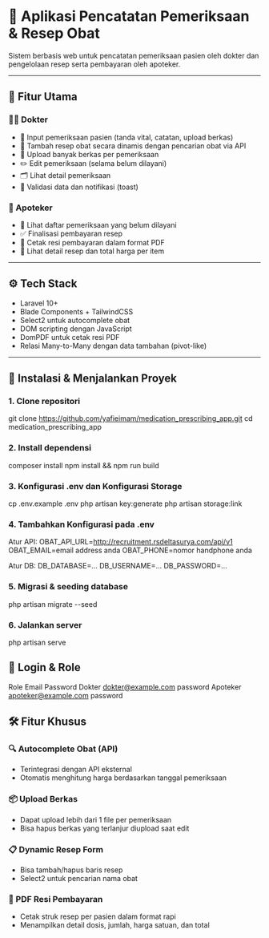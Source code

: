 # 🏥 Aplikasi Pencatatan Pemeriksaan & Resep Obat

Sistem berbasis web untuk pencatatan pemeriksaan pasien oleh dokter dan pengelolaan resep serta pembayaran oleh apoteker.

---

## 🚀 Fitur Utama

### 👨‍⚕️ Dokter
- 🔎 Input pemeriksaan pasien (tanda vital, catatan, upload berkas)
- 💊 Tambah resep obat secara dinamis dengan pencarian obat via API
- 📎 Upload banyak berkas per pemeriksaan
- ✏️ Edit pemeriksaan (selama belum dilayani)
- 🗂️ Lihat detail pemeriksaan
- 🧾 Validasi data dan notifikasi (toast)

### 💊 Apoteker
- 📄 Lihat daftar pemeriksaan yang belum dilayani
- ✅ Finalisasi pembayaran resep
- 🧾 Cetak resi pembayaran dalam format PDF
- 📌 Lihat detail resep dan total harga per item

---

## ⚙️ Tech Stack

- Laravel 10+
- Blade Components + TailwindCSS
- Select2 untuk autocomplete obat
- DOM scripting dengan JavaScript
- DomPDF untuk cetak resi PDF
- Relasi Many-to-Many dengan data tambahan (pivot-like)

---

## 🧰 Instalasi & Menjalankan Proyek

### 1. Clone repositori
git clone https://github.com/yafieimam/medication_prescribing_app.git
cd medication_prescribing_app

### 2. Install dependensi
composer install
npm install && npm run build

### 3. Konfigurasi .env dan Konfigurasi Storage
cp .env.example .env
php artisan key:generate
php artisan storage:link

### 4. Tambahkan Konfigurasi pada .env
Atur API:
OBAT_API_URL=http://recruitment.rsdeltasurya.com/api/v1
OBAT_EMAIL=email address anda
OBAT_PHONE=nomor handphone anda

Atur DB:
DB_DATABASE=...
DB_USERNAME=...
DB_PASSWORD=...

### 5. Migrasi & seeding database
php artisan migrate --seed

### 6. Jalankan server
php artisan serve

## 🔑 Login & Role
Role	    Email	                Password
Dokter	    dokter@example.com	    password
Apoteker	apoteker@example.com	password

## 🛠️ Fitur Khusus

### 🔍 Autocomplete Obat (API)
- Terintegrasi dengan API eksternal
- Otomatis menghitung harga berdasarkan tanggal pemeriksaan

### 📦 Upload Berkas
- Dapat upload lebih dari 1 file per pemeriksaan
- Bisa hapus berkas yang terlanjur diupload saat edit

### 📋 Dynamic Resep Form
- Bisa tambah/hapus baris resep
- Select2 untuk pencarian nama obat

### 📄 PDF Resi Pembayaran
- Cetak struk resep per pasien dalam format rapi
- Menampilkan detail dosis, jumlah, harga satuan, dan total



